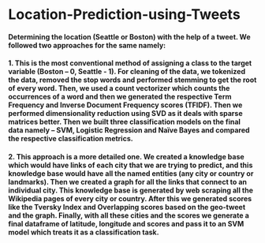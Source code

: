 # Location-Prediction-using-Tweets

#### Determining the location (Seattle or Boston) with the help of a tweet. We followed two approaches for the same namely:

#### 1. This is the most conventional method of assigning a class to the target variable (Boston – 0, Seattle - 1). For cleaning of the data, we tokenized the data, removed the stop words and performed stemming to get the root of every word. Then, we used a count vectorizer which counts the occurrences of a word and then we generated the respective Term Frequency and Inverse Document Frequency scores (TFIDF).  Then we performed dimensionality reduction using SVD as it deals with sparse matrices better. Then we built three classification models on the final data namely – SVM, Logistic Regression and Naïve Bayes and compared the respective classification metrics.

#### 2. This approach is a more detailed one. We created a knowledge base which would have links of each city that we are trying to predict, and this knowledge base would have all the named entities (any city or country or landmarks). Then we created a graph for all the links that connect to an individual city. This knowledge base is generated by web scraping all the Wikipedia pages of every city or country. After this we generated scores like the Tversky Index and Overlapping scores based on the geo-tweet and the graph. Finally, with all these cities and the scores we generate a final dataframe of latitude, longitude and scores and pass it to an SVM model which treats it as a classification task.

